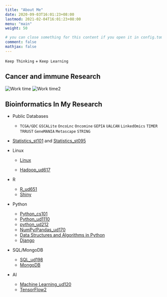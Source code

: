 ```yaml
---
title: "About Me"
date: 2020-09-03T16:01:23+08:00
lastmod: 2021-02-04T16:01:23+08:00
menu: "main"
weight: 50

# you can close something for this content if you open it in config.toml.
comment: false
mathjax: false
---
```


`Keep Thinking` + `Keep Learning`

<!--more-->

## Cancer and immune Research

![Work time](a11.png) 
![Work time2](a0.png)

## Bioinformatics In My Research

- Public Databases
  - `TCGA/GDC` `GSCALite` `OncoLnc` `Oncomine` `GEPIA` `UALCAN` `LinkedOmics` `TIMER` `TRRUST` `GeneMANIA` `Metascape` `STRING`

- [Statistics_st101](https://classroom.udacity.com/courses/st101) and [Statistics_st095](https://classroom.udacity.com/courses/st095)

- Linux 
  - [Linux](https://github.com/xiaonilee/Bioinformatics_Linux)

  - [Hadoop_ud617](https://github.com/xiaonilee/Intro_to_Hadoop_and_MapReduce_byCloudera_ud617)

- R
  - [R_ud651](https://github.com/xiaonilee/Data_Analysis_with_R_byFacebook_ud651) 
  - [Shiny](https://xiaonilee.github.io/post/shiny01/)

- Python

  - [Python_cs101](https://github.com/xiaonilee/Intro_to_Computer_Science_CS101) 
  - [Python_ud1110](https://github.com/xiaonilee/Introduction_to_Python_Programming_ud1110) 
  - [python_ud212](https://github.com/xiaonilee/Design_of_Computer_Programs_Programming_Principles_ud212) 
  - [NumPy/Pandas_ud170](https://github.com/xiaonilee/Intro_To_Data_Analysis_ud170_b) 
  - [Data Structures and Algorithms in Python](https://github.com/xiaonilee/Data_Structures_and_Algorithms_in_Python) 
  - [Django](https://github.com/xiaonilee/Django-Learn)

- SQL/MongoDB
  - [SQL_ud198](https://github.com/xiaonilee/SQL_for_Data_Analysis_ud198)
  - [MongoDB](https://github.com/xiaonilee/Data_Wrangling_with_MongoDB_byMongoDB)

- AI
  - [Machine Learning_ud120](https://github.com/xiaonilee/Introduction_To_Machine_Learning_ud120) 
  - [TensorFlow2](https://xiaonilee.github.io/post/tensorflow2/)

